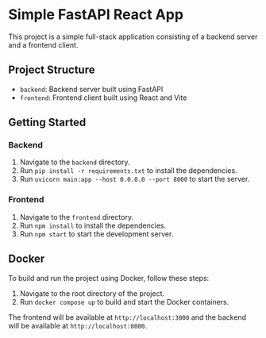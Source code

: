 # Simple FastAPI React App

This project is a simple full-stack application consisting of a backend server and a frontend client.

## Project Structure

* `backend`: Backend server built using FastAPI
* `frontend`: Frontend client built using React and Vite

## Getting Started

### Backend

1. Navigate to the `backend` directory.
2. Run `pip install -r requirements.txt` to install the dependencies.
3. Run `uvicorn main:app --host 0.0.0.0 --port 8000` to start the server.

### Frontend

1. Navigate to the `frontend` directory.
2. Run `npm install` to install the dependencies.
3. Run `npm start` to start the development server.

## Docker

To build and run the project using Docker, follow these steps:

1. Navigate to the root directory of the project.
2. Run `docker compose up` to build and start the Docker containers.

The frontend will be available at `http://localhost:3000` and the backend will be available at `http://localhost:8000`.
